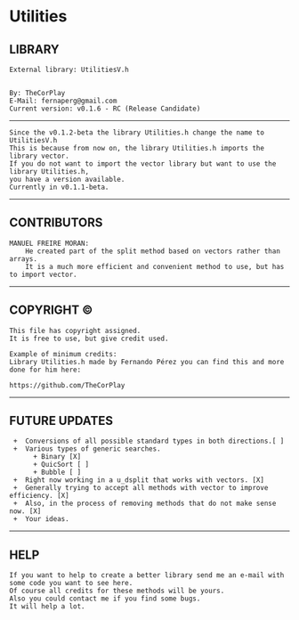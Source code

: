# Utilities

  
## LIBRARY

 	External library: UtilitiesV.h

 
 	By: TheCorPlay
 	E-Mail: fernaperg@gmail.com
 	Current version: v0.1.6 - RC (Release Candidate)
***
	
	Since the v0.1.2-beta the library Utilities.h change the name to UtilitiesV.h
	This is because from now on, the library Utilities.h imports the library vector.
	If you do not want to import the vector library but want to use the library Utilities.h,
	you have a version available.
	Currently in v0.1.1-beta.
***
	
## CONTRIBUTORS

	MANUEL FREIRE MORAN:
		He created part of the split method based on vectors rather than arrays.
		It is a much more efficient and convenient method to use, but has to import vector.
***
 	
## COPYRIGHT ©
 
 	This file has copyright assigned.
 	It is free to use, but give credit used.
  	
 	Example of minimum credits:
 	Library Utilities.h made by Fernando Pérez you can find this and more done for him here:
 
 	https://github.com/TheCorPlay
***
 	
## FUTURE UPDATES
 	
 	 +	Conversions of all possible standard types in both directions.[ ]
 	 +	Various types of generic searches.
 	      + Binary [X]
 	      + QuicSort [ ]
 	      + Bubble [ ]
	 +	Right now working in a u_dsplit that works with vectors. [X]
	 +	Generally trying to accept all methods with vector to improve efficiency. [X]
	 +	Also, in the process of removing methods that do not make sense now. [X]
 	 +	Your ideas.
***
  
## HELP
  
	If you want to help to create a better library send me an e-mail with some code you want to see here.
	Of course all credits for these methods will be yours.
	Also you could contact me if you find some bugs.
	It will help a lot.
